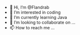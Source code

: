- 👋 Hi, I’m @Flandrab
- 👀 I’m interested in coding
- 🌱 I’m currently learning Java
- 💞️ I’m looking to collaborate on ...
- 📫 How to reach me ...

<!---
Flandrab/Flandrab is a ✨ special ✨ repository because its `README.md` (this file) appears on your GitHub profile.
You can click the Preview link to take a look at your changes.
--->
